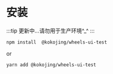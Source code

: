 # 安装

:::tip
更新中...请勿用于生产环境^_^
:::

```shell script
npm install  @kokojing/wheels-ui-test
```
or

```shell script
yarn add @kokojing/wheels-ui-test
```
